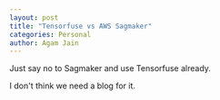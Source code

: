 ```yaml
---
layout: post
title: "Tensorfuse vs AWS Sagmaker"
categories: Personal
author: Agam Jain
---
```


Just say no to Sagmaker and use Tensorfuse already. 

I don't think we need a blog for it. 